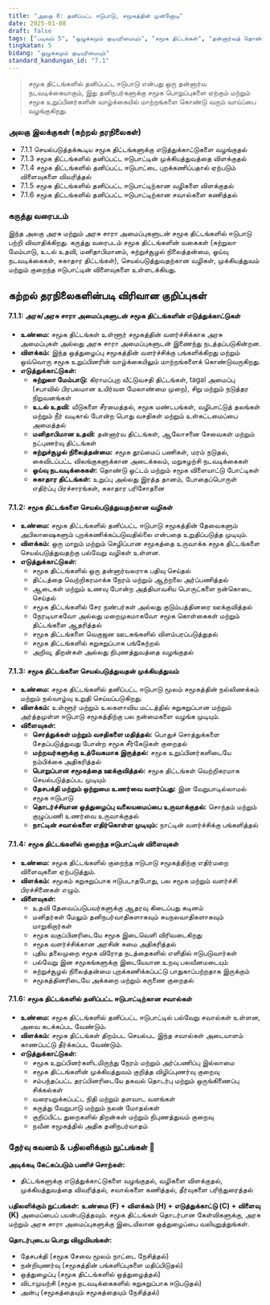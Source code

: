 ```yaml
---
title: "அலகு 8: தனிப்பட்ட ஈடுபாடு, சமூகத்தின் முன்னோடி"
date: 2025-01-08
draft: false
tags: ["படிவம் 5", "ஒழுக்கமும் குடியுரிமையும்", "சமூக திட்டங்கள்", "தன்னார்வத் தொண்டு", "அரசு அமைப்புகள்", "அரசு சாரா அமைப்புகள்"]
tingkatan: 5
bidang: "ஒழுக்கமும் குடியுரிமையும்"
standard_kandungan_id: "7.1"
---
```


> சமூக திட்டங்களில் தனிப்பட்ட ஈடுபாடு என்பது ஒரு தன்னார்வ நடவடிக்கையாகும், இது தனிநபர்களுக்கு சமூக பொறுப்புகளை ஏற்கும் மற்றும் சமூக உறுப்பினர்களின் வாழ்க்கையில் மாற்றங்களை கொண்டு வரும் வாய்ப்பை வழங்குகிறது.

### அலகு இலக்குகள் (கற்றல் தரநிலைகள்)

- 7.1.1 செயல்படுத்தக்கூடிய சமூக திட்டங்களுக்கு எடுத்துக்காட்டுகளை வழங்குதல்
- 7.1.3 சமூக திட்டங்களில் தனிப்பட்ட ஈடுபாட்டின் முக்கியத்துவத்தை விளக்குதல்
- 7.1.4 சமூக திட்டங்களில் தனிப்பட்ட ஈடுபாட்டை புறக்கணிப்பதால் ஏற்படும் விளைவுகளை விவரித்தல்
- 7.1.5 சமூக திட்டங்களில் தனிப்பட்ட ஈடுபாட்டிற்கான வழிகளை விளக்குதல்
- 7.1.6 சமூக திட்டங்களில் தனிப்பட்ட ஈடுபாட்டிற்கான சவால்களை கணித்தல்

### கருத்து வரைபடம்

இந்த அலகு அரசு மற்றும் அரசு சாரா அமைப்புகளுடன் சமூக திட்டங்களில் ஈடுபாடு பற்றி விவாதிக்கிறது. கருத்து வரைபடம் சமூக திட்டங்களின் வகைகள் (சுற்றுலா மேம்பாடு, உடல் உதவி, மனிதாபிமானம், சுற்றுச்சூழல் நிலைத்தன்மை, ஓய்வு நடவடிக்கைகள், சுகாதார திட்டங்கள்), செயல்படுத்துவதற்கான வழிகள், முக்கியத்துவம் மற்றும் குறைந்த ஈடுபாட்டின் விளைவுகளை உள்ளடக்கியது.

## கற்றல் தரநிலைகளின்படி விரிவான குறிப்புகள்

#### 7.1.1: அரசு/அரசு சாரா அமைப்புகளுடன் சமூக திட்டங்களின் எடுத்துக்காட்டுகள்

- **உண்மை:** சமூக திட்டங்கள் உள்ளூர் சமூகத்தின் வளர்ச்சிக்காக அரசு அமைப்புகள் அல்லது அரசு சாரா அமைப்புகளுடன் இணைந்து நடத்தப்படுகின்றன.
- **விளக்கம்:** இந்த ஒத்துழைப்பு சமூகத்தின் வளர்ச்சிக்கு பங்களிக்கிறது மற்றும் ஒவ்வொரு சமூக உறுப்பினரின் வாழ்க்கையிலும் மாற்றங்களைக் கொண்டுவருகிறது.
- **எடுத்துக்காட்டுகள்:**
  - **சுற்றுலா மேம்பாடு:** கிராமப்புற வீட்டுவசதி திட்டங்கள், tagal அமைப்பு (சபாவில் பிரபலமான உயிர்வள மேலாண்மை முறை), சிறு மற்றும் நடுத்தர நிறுவனங்கள்
  - **உடல் உதவி:** வீடுகளை சீரமைத்தல், சமூக மண்டபங்கள், வழிபாட்டுத் தலங்கள் மற்றும் நீர் வடிகால் போன்ற பொது வசதிகள் மற்றும் உள்கட்டமைப்பை அமைத்தல்
  - **மனிதாபிமான உதவி:** தன்னார்வ திட்டங்கள், ஆலோசனை சேவைகள் மற்றும் நட்புணர்வு திட்டங்கள்
  - **சுற்றுச்சூழல் நிலைத்தன்மை:** சமூக தூய்மைப் பணிகள், மரம் நடுதல், கைவிடப்பட்ட விலங்குகளுக்கான அடைக்கலம், மறுசுழற்சி நடவடிக்கைகள்
  - **ஓய்வு நடவடிக்கைகள்:** தொண்டு ஓட்டம் மற்றும் சமூக விளையாட்டு போட்டிகள்
  - **சுகாதார திட்டங்கள்:** உறுப்பு அல்லது இரத்த தானம், போதைப்பொருள் எதிர்ப்பு பிரச்சாரங்கள், சுகாதார பரிசோதனை

#### 7.1.2: சமூக திட்டங்களை செயல்படுத்துவதற்கான வழிகள்

- **உண்மை:** சமூக திட்டங்களில் தனிப்பட்ட ஈடுபாடு சமூகத்தின் தேவைகளும் அபிலாஷைகளும் புறக்கணிக்கப்படுவதில்லை என்பதை உறுதிப்படுத்த முடியும்.
- **விளக்கம்:** ஒரு மாறும் மற்றும் செழிப்பான சமூகத்தை உருவாக்க சமூக திட்டங்களை செயல்படுத்துவதற்கு பல்வேறு வழிகள் உள்ளன.
- **எடுத்துக்காட்டுகள்:**
  - சமூக திட்டங்களில் ஒரு தன்னார்வலராக பதிவு செய்தல்
  - திட்டத்தை வெற்றிகரமாக்க நேரம் மற்றும் ஆற்றலை அர்ப்பணித்தல்
  - ஆடைகள் மற்றும் உணவு போன்ற அத்தியாவசிய பொருட்களை நன்கொடை செய்தல்
  - சமூக திட்டங்களில் சேர நண்பர்கள் அல்லது குடும்பத்தினரை ஊக்குவித்தல்
  - நேரடியாகவோ அல்லது மறைமுகமாகவோ சமூக கொள்கைகள் மற்றும் திட்டங்களை ஆதரித்தல்
  - சமூக திட்டங்களை வெகுஜன ஊடகங்களில் விளம்பரப்படுத்துதல்
  - சமூக திட்டங்களில் சுறுசுறுப்பாக பங்கேற்றல்
  - அறிவு, திறன்கள் அல்லது நிபுணத்துவத்தை வழங்குதல்

#### 7.1.3: சமூக திட்டங்களை செயல்படுத்துவதன் முக்கியத்துவம்

- **உண்மை:** சமூக திட்டங்களில் தனிப்பட்ட ஈடுபாடு மூலம் சமூகத்தின் நல்லிணக்கம் மற்றும் நல்வாழ்வு உறுதி செய்யப்படுகிறது.
- **விளக்கம்:** உள்ளூர் மற்றும் உலகளாவிய மட்டத்தில் சுறுசுறுப்பான மற்றும் அர்த்தமுள்ள ஈடுபாடு சமூகத்திற்கு பல நன்மைகளை வழங்க முடியும்.
- **விளைவுகள்:**
  - **சொத்துக்கள் மற்றும் வசதிகளை மதித்தல்:** பொதுச் சொத்துக்களை சேதப்படுத்துவது போன்ற சமூக சீர்கேடுகள் குறைதல்
  - **மற்றவர்களுக்கு உத்வேகமாக இருத்தல்:** சமூக உறுப்பினர்களிடையே நம்பிக்கை அதிகரித்தல்
  - **பொறுப்பான சமூகத்தை ஊக்குவித்தல்:** சமூக திட்டங்கள் வெற்றிகரமாக செயல்படுத்தப்பட முடியும்
  - **தேசபக்தி மற்றும் ஒற்றுமை உணர்வை வளர்ப்பது:** இன வேறுபாடில்லாமல் சமூக ஈடுபாடு
  - **தொடர்ச்சியான ஒத்துழைப்பு வலையமைப்பை உருவாக்குதல்:** சொந்தம் மற்றும் குழுப்பணி உணர்வை உருவாக்குதல்
  - **நாட்டின் சவால்களை எதிர்கொள்ள முடியும்:** நாட்டின் வளர்ச்சிக்கு பங்களித்தல்

#### 7.1.4: சமூக திட்டங்களில் குறைந்த ஈடுபாட்டின் விளைவுகள்

- **உண்மை:** சமூக திட்டங்களில் குறைந்த ஈடுபாடு சமூகத்திற்கு எதிர்மறை விளைவுகளை ஏற்படுத்தும்.
- **விளக்கம்:** சமூகம் சுறுசுறுப்பாக ஈடுபடாதபோது, பல சமூக மற்றும் வளர்ச்சி பிரச்சினைகள் எழும்.
- **விளைவுகள்:**
  - உதவி தேவைப்படுபவர்களுக்கு ஆதரவு கிடைப்பது கடினம்
  - மனிதர்கள் மேலும் தனிநபர்வாதிகளாகவும் சுயநலவாதிகளாகவும் மாறுகிறார்கள்
  - சமூக வகுப்பினரிடையே சமூக இடைவெளி விரிவடைகிறது
  - சமூக வளர்ச்சிக்கான அரசின் சுமை அதிகரித்தல்
  - புதிய தலைமுறை சமூக விரோத நடத்தைகளில் எளிதில் ஈடுபடுவார்கள்
  - பல்வேறு இன சமூகங்களுக்கு இடையேயான உறவு பலவீனமடையும்
  - சுற்றுச்சூழல் நிலைத்தன்மை புறக்கணிக்கப்பட்டு பாதுகாப்பற்றதாக இருக்கும்
  - சமூகத்தினரிடையே அக்கறை மற்றும் கருணை குறைதல்

#### 7.1.6: சமூக திட்டங்களில் தனிப்பட்ட ஈடுபாட்டிற்கான சவால்கள்

- **உண்மை:** சமூக திட்டங்களில் தனிப்பட்ட ஈடுபாட்டில் பல்வேறு சவால்கள் உள்ளன, அவை கடக்கப்பட வேண்டும்.
- **விளக்கம்:** சமூக திட்டங்கள் திறம்பட செயல்பட இந்த சவால்கள் அடையாளம் காணப்பட்டு தீர்க்கப்பட வேண்டும்.
- **எடுத்துக்காட்டுகள்:**
  - சமூக உறுப்பினர்களிடமிருந்து நேரம் மற்றும் அர்ப்பணிப்பு இல்லாமை
  - சமூக திட்டங்களின் முக்கியத்துவம் குறித்த விழிப்புணர்வு குறைவு
  - சம்பந்தப்பட்ட தரப்பினரிடையே தகவல் தொடர்பு மற்றும் ஒருங்கிணைப்பு சிக்கல்கள்
  - வரையறுக்கப்பட்ட நிதி மற்றும் தளவாட வளங்கள்
  - கருத்து வேறுபாடு மற்றும் நலன் மோதல்கள்
  - குறிப்பிட்ட துறைகளில் திறன்கள் மற்றும் நிபுணத்துவம் குறைவு
  - நவீன சமூகத்தில் அதிக தனிநபர்வாதம்

### தேர்வு கவனம் & பதிலளிக்கும் நுட்பங்கள் 📝

**அடிக்கடி கேட்கப்படும் பணிச் சொற்கள்:**
- திட்டங்களுக்கு எடுத்துக்காட்டுகளை வழங்குதல், வழிகளை விளக்குதல், முக்கியத்துவத்தை விவரித்தல், சவால்களை கணித்தல், தீர்வுகளை பரிந்துரைத்தல்

**பதிலளிக்கும் நுட்பங்கள்:**
**உண்மை (F) + விளக்கம் (H) + எடுத்துக்காட்டு (C) + விளைவு (K)** அமைப்பைப் பயன்படுத்தவும். சமூக திட்டங்கள் தொடர்பான கேள்விகளுக்கு, அரசு மற்றும் அரசு சாரா அமைப்புகளுக்கு இடையிலான ஒத்துழைப்பை வலியுறுத்துங்கள்.

**தொடர்புடைய பொது விழுமியங்கள்:**
- தேசபக்தி (சமூக சேவை மூலம் நாட்டை நேசித்தல்)
- நன்றியுணர்வு (சமூகத்தின் பங்களிப்புகளை மதிப்பிடுதல்)
- ஒத்துழைப்பு (சமூக திட்டங்களில் ஒத்துழைத்தல்)
- விடாமுயற்சி (சமூக நடவடிக்கைகளில் சுறுசுறுப்பாக ஈடுபடுதல்)
- அன்பு (சமூகத்தையும் சமூகத்தையும் நேசித்தல்)